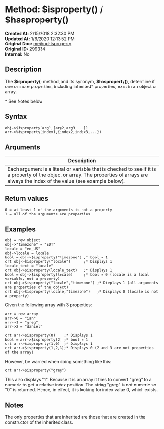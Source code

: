 # Method: $isproperty() / $hasproperty()

**Created At:** 2/15/2018 2:32:30 PM  
**Updated At:** 1/6/2020 12:13:52 PM  
**Original Doc:** [method-isproperty](https://docs.jbase.com/42948-dynamic-objects/method-isproperty)  
**Original ID:** 299334  
**Internal:** No  

## Description

The **$isproperty()** method, and its synonym, **\$hasproperty()**, determine if one or more properties, including inherited\* properties, exist in an object or array.

\* See Notes below

## Syntax

```
obj->$isproperty(arg1,{arg2,arg3,...})
arr->%isproperty(index1,{index2,index3,...})
```

## Arguments

| Description |
| --- |
| Each argument is a literal or variable that is checked to see if it is a property of the object or array. The properties of arrays are always the index of the value (see example below). |

## Return values

```
0 = at least 1 of the arguments is not a property
1 = all of the arguments are properties
```

## Examples

```
obj = new object
obj->"timezone" = "EDT"
locale = "en_US"
obj->locale = locale
bool = obj->$isproperty("timezone") ;* bool = 1
crt obj->$isproperty("locale")      ;* Displays 1
locale_text = "locale"
crt obj->$isproperty(locale_text)   ;* Displays 1
bool = obj->$isproperty(locale)     ;* bool = 0 (locale is a local variable, not a property)
crt obj->$isproperty("locale","timezone") ;* Dieplays 1 (all arguments are properties of the object)
crt obj->$isproperty(locale,"timezone")   ;* Displays 0 (locale is not a property)
```

Given the following array with 3 properties:

```
arr = new array
arr->0 = "ian"
arr->1 = "greg"
arr->2 = "daniel"
```

```
crt arr->$isproperty(0)    ;* Displays 1
bool = arr->$isproperty(2) ;* bool = 1
crt arr->$isproperty(1,0)  ;* Displays 1
crt arr->$isproperty(1,2,3);* Displays 0 (2 and 3 are not properties of the array)
```

However, be warned when doing something like this:

```
crt arr->$isproperty("greg")
```

This also displays "1". Because it is an array it tries to convert "greg" to a numeric to get a relative index position. The string "greg" is not numeric so "0" is returned. Hence, in effect, it is looking for index value 0, which exists.

## Notes

The only properties that are inherited are those that are created in the constructor of the inherited class.
